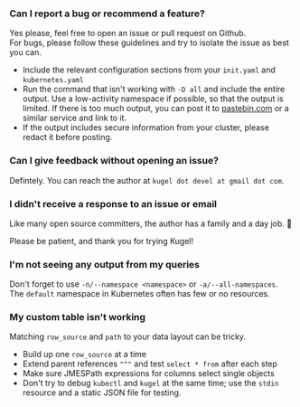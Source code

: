 
### Can I report a bug or recommend a feature?

Yes please, feel free to open an issue or pull request on Github.  
For bugs, please follow these guidelines and try to isolate the issue as best you can.

* Include the relevant configuration sections from your `init.yaml` and `kubernetes.yaml`
* Run the command that isn't working with `-D all` and include the entire output.  Use a low-activity namespace if possible,
so that the output is limited.  If there is too much output, you can post it to [pastebin.com](https://pastebin.com) or
a similar service and link to it.
* If the output includes secure information from your cluster, please redact it before posting.

### Can I give feedback without opening an issue?

Defintely.  You can reach the author at `kugel dot devel at gmail dot com`.

### I didn't receive a response to an issue or email

Like many open source committers, the author has a family and a day job.  🙂

Please be patient, and thank you for trying Kugel!

### I'm not seeing any output from my queries

Don't forget to use `-n/--namespace <namespace>` or `-a/--all-namespaces`.  The `default` namespace in
Kubernetes often has few or no resources.

### My custom table isn't working

Matching `row_source` and `path` to your data layout can be tricky.
* Build up one `row_source` at a time
* Extend parent references `"^"` and test `select * from` after each step
* Make sure JMESPath expressions for columns select single objects
* Don't try to debug `kubectl` and `kugel` at the same time; use the `stdin` resource and a static
JSON file for testing.